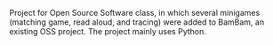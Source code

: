 Project for Open Source Software class, in which several minigames (matching game, read aloud, and tracing) 
were added to BamBam, an existing OSS project. The project mainly uses Python. 

